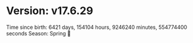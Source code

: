 # Version: v17.6.29
Time since birth: 6421 days, 154104 hours, 9246240 minutes, 554774400 seconds
Season: Spring 🌸
